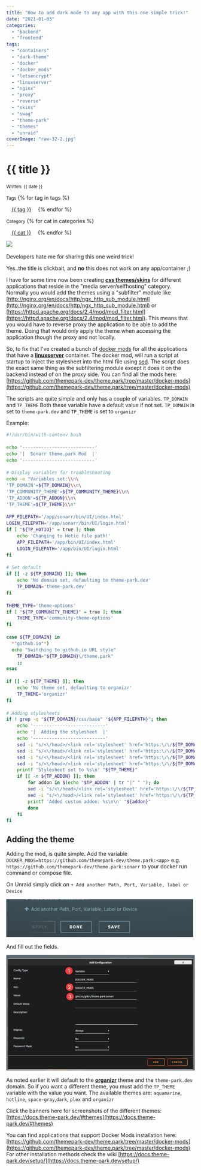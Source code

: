```yaml
---
title: "How to add dark mode to any app with this one simple trick!"
date: "2021-01-03"
categories: 
  - "backend"
  - "frontend"
tags: 
  - "containers"
  - "dark-theme"
  - "docker"
  - "docker_mods"
  - "letsencrypt"
  - "linuxserver"
  - "nginx"
  - "proxy"
  - "reverse"
  - "skins"
  - "swag"
  - "theme-park"
  - "themes"
  - "unraid"
coverImage: "raw-32-2.jpg"
---
```


# {{ title }}

<small>Written: {{ date }}</small>

<small>Tags</small>
{% for tag in tags %}
<p style="display:inline">
<a style="padding: .125em 1em; border-radius: 25px; margin-top:5px;" class="md-button md-button--primary" href="#">{{ tag }}</a>
</p>
{% endfor %}

<small>Category</small>
{% for cat in categories %}
<p style="display:inline;">
<a style="padding: .125em 1em; border-radius: 25px; margin-top:5px;" class="md-button md-button--primary" href="#">{{ cat }}</a>
</p>
{% endfor %}

<img src="images/{{ coverImage}}"></img>

Developers hate me for sharing this one weird trick!

Yes..the title is clickbait, and **no** this does not work on any app/container ;)

I have for some time now been creating **[css themes/skins](https://github.com/themepark-dev/theme.park)** for different applications that reside in the "media server/selfhosting" category. Normally you would add the themes using a "subfilter" module like [http://nginx.org/en/docs/http/ngx_http_sub_module.html](http://nginx.org/en/docs/http/ngx_http_sub_module.html) or [https://httpd.apache.org/docs/2.4/mod/mod_filter.html](https://httpd.apache.org/docs/2.4/mod/mod_filter.html). This means that you would have to reverse proxy the application to be able to add the theme. Doing that would only apply the theme when accessing the application though the proxy and not locally.

So, to fix that I've created a bunch of [docker mods](https://blog.linuxserver.io/2019/09/14/customizing-our-containers/) for all the applications that have a **[linuxserver](https://www.linuxserver.io/)** container. The docker mod, will run a script at startup to inject the stylesheet into the html file using [sed](https://www.gnu.org/software/sed/manual/sed.html). The script does the exact same thing as the subfiltering module except it does it on the backend instead of on the proxy side. You can find all the mods here: [https://github.com/themepark-dev/theme.park/tree/master/docker-mods](https://github.com/themepark-dev/theme.park/tree/master/docker-mods)

The scripts are quite simple and only has a couple of variables. `TP_DOMAIN` and `TP_THEME` Both these variable have a default value if not set. `TP_DOMAIN` is set to `theme-park.dev` and `TP_THEME` is set to `organizr`

Example:

```bash
#!/usr/bin/with-contenv bash

echo '---------------------------'
echo '|  Sonarr theme.park Mod  |'
echo '---------------------------'

# Display variables for troubleshooting 
echo -e "Variables set:\\n\
'TP_DOMAIN'=${TP_DOMAIN}\\n\
'TP_COMMUNITY_THEME'=${TP_COMMUNITY_THEME}\\n\
'TP_ADDON'=${TP_ADDON}\\n\
'TP_THEME'=${TP_THEME}\\n"

APP_FILEPATH='/app/sonarr/bin/UI/index.html'
LOGIN_FILEPATH='/app/sonarr/bin/UI/login.html'
if [ "${TP_HOTIO}" = true ]; then
    echo 'Changing to Hotio file path!'
    APP_FILEPATH='/app/bin/UI/index.html'
    LOGIN_FILEPATH='/app/bin/UI/login.html'
fi

# Set default
if [[ -z ${TP_DOMAIN} ]]; then
    echo 'No domain set, defaulting to theme-park.dev'
    TP_DOMAIN='theme-park.dev'
fi

THEME_TYPE='theme-options'
if [ "${TP_COMMUNITY_THEME}" = true ]; then
    THEME_TYPE='community-theme-options'
fi

case ${TP_DOMAIN} in
  *"github.io"*)
  echo "Switching to github.io URL style"
    TP_DOMAIN="${TP_DOMAIN}\/theme.park"
    ;;
esac

if [[ -z ${TP_THEME} ]]; then
    echo 'No theme set, defaulting to organizr'
    TP_THEME='organizr'
fi

# Adding stylesheets
if ! grep -q "${TP_DOMAIN}/css/base" "${APP_FILEPATH}"; then
    echo '---------------------------'
    echo '|  Adding the stylesheet  |'
    echo '---------------------------'
    sed -i "s/<\/head>/<link rel='stylesheet' href='https:\/\/${TP_DOMAIN}\/css\/base\/sonarr\/sonarr-base.css'><\/head> /g" "${APP_FILEPATH}"
    sed -i "s/<\/head>/<link rel='stylesheet' href='https:\/\/${TP_DOMAIN}\/css\/${THEME_TYPE}\/${TP_THEME}.css'><\/head> /g" "${APP_FILEPATH}"
    sed -i "s/<\/head>/<link rel='stylesheet' href='https:\/\/${TP_DOMAIN}\/css\/base\/sonarr\/sonarr-base.css'><\/head> /g" "${LOGIN_FILEPATH}"
    sed -i "s/<\/head>/<link rel='stylesheet' href='https:\/\/${TP_DOMAIN}\/css\/${THEME_TYPE}\/${TP_THEME}.css'><\/head> /g" "${LOGIN_FILEPATH}"
    printf 'Stylesheet set to %s\n' "${TP_THEME}"
    if [[ -n ${TP_ADDON} ]]; then
        for addon in $(echo "$TP_ADDON" | tr "|" " "); do
        sed -i "s/<\/head>/<link rel='stylesheet' href='https:\/\/${TP_DOMAIN}\/css\/addons\/sonarr\/${addon}\/${addon}.css'><\/head> /g" "${APP_FILEPATH}"
        sed -i "s/<\/head>/<link rel='stylesheet' href='https:\/\/${TP_DOMAIN}\/css\/addons\/sonarr\/${addon}\/${addon}.css'><\/head> /g" "${LOGIN_FILEPATH}"
        printf 'Added custom addon: %s\n\n' "${addon}"
        done
    fi
fi
```

## Adding the theme

Adding the mod, is quite simple. Add the variable `DOCKER_MODS=https://github.com/themepark-dev/theme.park:<app>` e.g. `https://github.com/themepark-dev/theme.park:sonarr` to your docker run command or compose file.

On Unraid simply click on `+ Add another Path, Port, Variable, label or Device`

[![](images/chrome_FjpV8pDRDU.png)](images/chrome_FjpV8pDRDU.png)

And fill out the fields.

[![](images/chrome_bcil72yAkv.png)](images/chrome_bcil72yAkv.png)

As noted earlier it will default to the **[organizr](https://docs.theme-park.dev/theme-options/organizr/)** theme and the `theme-park.dev` domain. So if you want a different theme, you must add the `TP_THEME` variable with the value you want. The available themes are: `aquamarine`, `hotline`, `space-gray`,`dark`, `plex` and `organizr`

Click the banners here for screenshots of the different themes: [https://docs.theme-park.dev/#themes](https://docs.theme-park.dev/#themes)

You can find applications that support Docker Mods installation here: [https://github.com/themepark-dev/theme.park/tree/master/docker-mods](https://github.com/themepark-dev/theme.park/tree/master/docker-mods) For other installation methods check the wiki [https://docs.theme-park.dev/setup/](https://docs.theme-park.dev/setup/)
